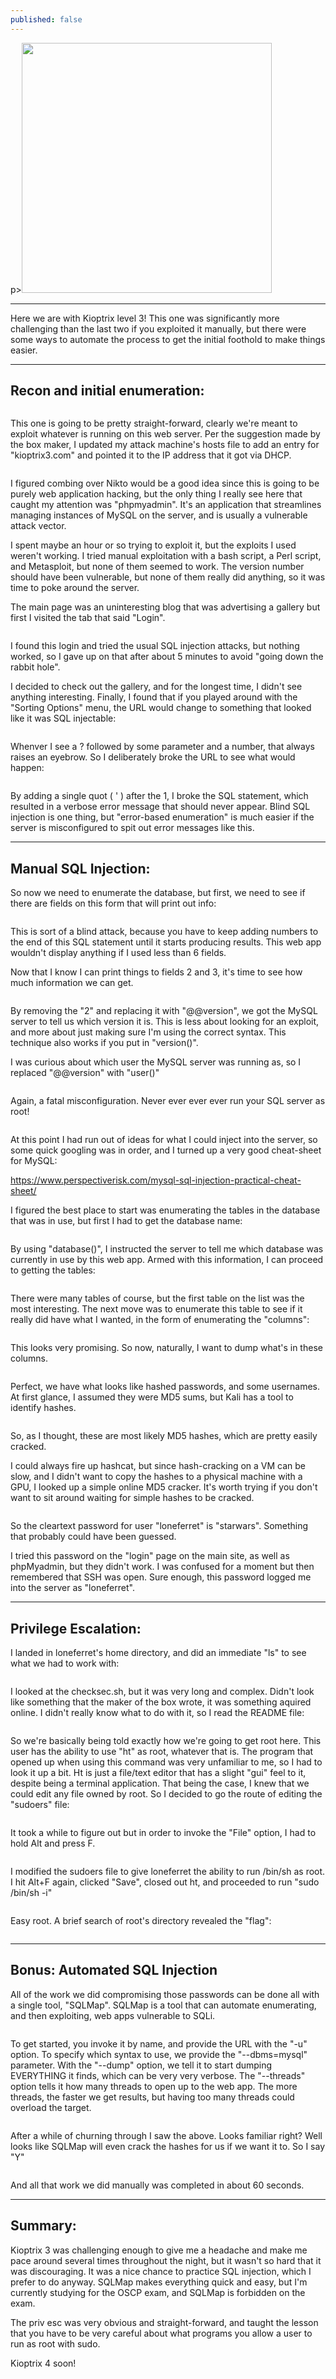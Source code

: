 ```yaml
---
published: false
---
```

p><img alt="" src="https://i.imgur.com/mvaODmx.png" style="height:400px; width:400px" /></p>

<hr />
<p>Here we are with Kioptrix level 3! This one was significantly more challenging than the last two if you exploited it manually, but there were some ways to automate the process to get the initial foothold to make things easier.</p>

<hr />
<h2>Recon and initial enumeration:</h2>

<p><img alt="" src="https://i.imgur.com/F0Hkk6P.png" /></p>

<p>This one is going to be pretty straight-forward, clearly we&#39;re meant to exploit whatever is running on this web server. Per the suggestion made by the box maker, I updated my attack machine&#39;s hosts file to add an entry for &quot;kioptrix3.com&quot; and pointed it to the IP address that it got via DHCP.</p>

<p><img alt="" src="https://i.imgur.com/lMSiswJ.png" /></p>

<p>I figured combing over Nikto would be a good idea since this is going to be purely web application hacking, but the only thing I really see here that caught my attention was &quot;phpmyadmin&quot;. It&#39;s an application that streamlines managing instances of MySQL on the server, and is usually a vulnerable attack vector.</p>

<p>I spent maybe an hour or so trying to exploit it, but the exploits I used weren&#39;t working. I tried manual exploitation with a bash script, a Perl script, and Metasploit, but none of them seemed to work. The version number should have been vulnerable, but none of them really did anything, so it was time to poke around the server.</p>

<p>The main page was an uninteresting blog that was advertising a gallery but first I visited the tab that said &quot;Login&quot;.</p>

<p><img alt="" src="https://i.imgur.com/NBUcOAg.png" /></p>

<p>I found this login and tried the usual SQL injection attacks, but nothing worked, so I gave up on that after about 5 minutes to avoid &quot;going down the rabbit hole&quot;.</p>

<p>I decided to check out the gallery, and for the longest time, I didn&#39;t see anything interesting. Finally, I found that if you played around with the &quot;Sorting Options&quot; menu, the URL would change to something that looked like it was SQL injectable:</p>

<p><img alt="" src="https://i.imgur.com/16mUhDa.png" /></p>

<p>Whenver I see a ? followed by some parameter and a number, that always raises an eyebrow. So I deliberately broke the URL to see what would happen:</p>

<p><img alt="" src="https://i.imgur.com/ZQKIDe1.png" /></p>

<p>By adding a single quot ( &#39; ) after the 1, I broke the SQL statement, which resulted in a verbose error message that should never appear. Blind SQL injection is one thing, but &quot;error-based enumeration&quot; is much easier if the server is misconfigured to spit out error messages like this.</p>

<hr />
<h2>Manual SQL Injection:</h2>

<p>So now we need to enumerate the database, but first, we need to see if there are fields on this form that will print out info:</p>

<p><img alt="" src="https://i.imgur.com/e6YScPC.png" /></p>

<p>This is sort of a blind attack, because you have to keep adding numbers to the end of this SQL statement until it starts producing results. This web app wouldn&#39;t display anything if I used less than 6 fields.</p>

<p>Now that I know I can print things to fields 2 and 3, it&#39;s time to see how much information we can get.</p>

<p><img alt="" src="https://i.imgur.com/ZqvEmg4.png" /></p>

<p>By removing the &quot;2&quot; and replacing it with &quot;@@version&quot;, we got the MySQL server to tell us which version it is. This is less about looking for an exploit, and more about just making sure I&#39;m using the correct syntax. This technique also works if you put in &quot;version()&quot;.</p>

<p>I was curious about which user the MySQL server was running as, so I replaced &quot;@@version&quot; with &quot;user()&quot;</p>

<p><img alt="" src="https://i.imgur.com/ogj1oxs.png" /></p>

<p>Again, a fatal misconfiguration. Never ever ever ever run your SQL server as root!</p>

<p><img alt="" src="https://memegenerator.net/img/instances/61409048/never-ever-ever-ever-ever-ever-ever.jpg" /></p>

<p>At this point I had run out of ideas for what I could inject into the server, so some quick googling was in order, and I turned up a very good cheat-sheet for MySQL:</p>

<p><a href="https://www.perspectiverisk.com/mysql-sql-injection-practical-cheat-sheet/">https://www.perspectiverisk.com/mysql-sql-injection-practical-cheat-sheet/</a></p>

<p>I figured the best place to start was enumerating the tables in the database that was in use, but first I had to get the database name:</p>

<p><img alt="" src="https://i.imgur.com/j2AIicy.png" /></p>

<p>By using &quot;database()&quot;, I instructed the server to tell me which database was currently in use by this web app. Armed with this information, I can proceed to getting the tables:</p>

<p><img alt="" src="https://i.imgur.com/GdyaFQu.png" /></p>

<p>There were many tables of course, but the first table on the list was the most interesting. The next move was to enumerate this table to see if it really did have what I wanted, in the form of enumerating the &quot;columns&quot;:</p>

<p><img alt="" src="https://i.imgur.com/9BiSfP9.png" /></p>

<p>This looks very promising. So now, naturally, I want to dump what&#39;s in these columns.</p>

<p><img alt="" src="https://i.imgur.com/FvnfIjc.png" /></p>

<p>Perfect, we have what looks like hashed passwords, and some usernames. At first glance, I assumed they were MD5 sums, but Kali has a tool to identify hashes.</p>

<p><img alt="" src="https://i.imgur.com/Pb2zrTS.png" /></p>

<p>So, as I thought, these are most likely MD5 hashes, which are pretty easily cracked.</p>

<p>I could always fire up hashcat, but since hash-cracking on a VM can be slow, and I didn&#39;t want to copy the hashes to a physical machine with a GPU, I looked up a simple online MD5 cracker. It&#39;s worth trying if you don&#39;t want to sit around waiting for simple hashes to be cracked.</p>

<p><img alt="" src="https://i.imgur.com/npr1hu6.png" /></p>

<p>So the cleartext password for user &quot;loneferret&quot; is &quot;starwars&quot;. Something that probably could have been guessed.</p>

<p>I tried this password on the &quot;login&quot; page on the main site, as well as phpMyadmin, but they didn&#39;t work. I was confused for a moment but then remembered that SSH was open. Sure enough, this password logged me into the server as &quot;loneferret&quot;.</p>

<hr />
<h2>Privilege Escalation:</h2>

<p>I landed in loneferret&#39;s home directory, and did an immediate &quot;ls&quot; to see what we had to work with:</p>

<p><img alt="" src="https://i.imgur.com/NP92GXA.png" /></p>

<p>I looked at the checksec.sh, but it was very long and complex. Didn&#39;t look like something that the maker of the box wrote, it was something aquired online. I didn&#39;t really know what to do with it, so I read the README file:</p>

<p><img alt="" src="https://i.imgur.com/wIfLWzb.png" /></p>

<p>So we&#39;re basically being told exactly how we&#39;re going to get root here. This user has the ability to use &quot;ht&quot; as root, whatever that is. The program that opened up when using this command was very unfamiliar to me, so I had to look it up a bit. Ht is just a file/text editor that has a slight &quot;gui&quot; feel to it, despite being a terminal application. That being the case, I knew that we could edit any file owned by root. So I decided to go the route of editing the &quot;sudoers&quot; file:</p>

<p><img alt="" src="https://i.imgur.com/jORPoWY.png" /></p>

<p>It took a while to figure out but in order to invoke the &quot;File&quot; option, I had to hold Alt and press F.</p>

<p><img alt="" src="https://i.imgur.com/eQq2ShY.png" /></p>

<p>I modified the sudoers file to give loneferret the ability to run /bin/sh as root. I hit Alt+F again, clicked &quot;Save&quot;, closed out ht, and proceeded to run &quot;sudo /bin/sh -i&quot;</p>

<p><img alt="" src="https://i.imgur.com/dxhwQCl.png" /></p>

<p>Easy root. A brief search of root&#39;s directory revealed the &quot;flag&quot;:</p>

<p><img alt="" src="https://i.imgur.com/5qORufF.png" /></p>

<hr />
<h2>Bonus: Automated SQL Injection</h2>

<p>All of the work we did compromising those passwords can be done all with a single tool, &quot;SQLMap&quot;. SQLMap is a tool that can automate enumerating, and then exploiting, web apps vulnerable to SQLi.</p>

<p><img alt="" src="https://i.imgur.com/6cGLLnX.png" /></p>

<p>To get started, you invoke it by name, and provide the URL with the &quot;-u&quot; option. To specify which syntax to use, we provide the &quot;--dbms=mysql&quot; parameter. With the &quot;--dump&quot; option, we tell it to start dumping EVERYTHING it finds, which can be very very verbose. The &quot;--threads&quot; option tells it how many threads to open up to the web app. The more threads, the faster we get results, but having too many threads could overload the target.</p>

<p><img alt="" src="https://i.imgur.com/FeBEntd.png" /></p>

<p>After a while of churning through I saw the above. Looks familiar right? Well looks like SQLMap will even crack the hashes for us if we want it to. So I say &quot;Y&quot;</p>

<p><img alt="" src="https://i.imgur.com/pQDMtGr.png" /></p>

<p>And all that work we did manually was completed in about 60 seconds.</p>

<hr />
<h2>Summary:</h2>

<p>Kioptrix 3 was challenging enough to give me a headache and make me pace around several times throughout the night, but it wasn&#39;t so hard that it was discouraging. It was a nice chance to practice SQL injection, which I prefer to do anyway. SQLMap makes everything quick and easy, but I&#39;m currently studying for the OSCP exam, and SQLMap is forbidden on the exam.</p>

<p>The priv esc was very obvious and straight-forward, and taught the lesson that you have to be very careful about what programs you allow a user to run as root with sudo.</p>

<p>Kioptrix 4 soon!</p>